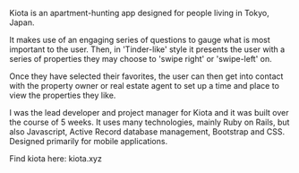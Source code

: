 Kiota is an apartment-hunting app designed for people living in Tokyo, Japan.

It makes use of an engaging series of questions to gauge what is most important to the user. Then, in 'Tinder-like' style it presents the user with a series of properties they may choose to 'swipe right' or 'swipe-left' on.

Once they have selected their favorites, the user can then get into contact with the property owner or real estate agent to set up a time and place to view the properties they like.

 I was the lead developer and project manager for Kiota and it was built over the course of 5 weeks. It uses many technologies, mainly Ruby on Rails, but also Javascript, Active Record database management, Bootstrap and CSS. Designed primarily for mobile applications.

Find kiota here: kiota.xyz
